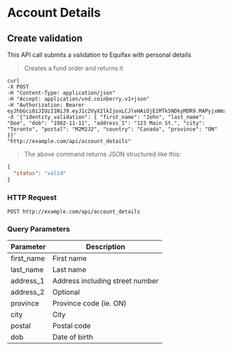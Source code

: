 # Account Details

## Create validation

This API call submits a validation to Equifax with personal details

> Creates a fund order and returns it

```shell
curl 
-X POST
-H "Content-Type: application/json"
-H "Accept: application/vnd.coinberry.v1+json"
-H "Authorization: Bearer eyJhbGciOiJIUzI1NiJ9.eyJ1c2VyX2lkIjoxLCJleHAiOjE1MTk5NDkyMDR9.MAPyjxWmxGndSP6U0R5j7LMjnXAKTE7gYge61beJngs"
-d '{"identity_validation": { "first_name": "John", "last_name": "Doe", "dob": "1982-11-11", "address_1": "123 Main St.", "city": "Toronto", "postal": "M2M2J2", "country": "Canada", "province": "ON" }}'
"http://example.com/api/account_details"
```

> The above command returns JSON structured like this:

```json
{
  "status": "valid"
}  
```

### HTTP Request

`POST http://example.com/api/account_details`

### Query Parameters

Parameter | Description |
--------- | ----------- |
first_name | First name |
last_name | Last name |
address_1 | Address including street number |
address_2 | Optional |
province | Province code (ie. ON) |
city | City |
postal | Postal code |
dob | Date of birth |
